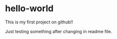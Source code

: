 # hello-world
This is my first project on github!!

Just testing something after changing in readme file.
